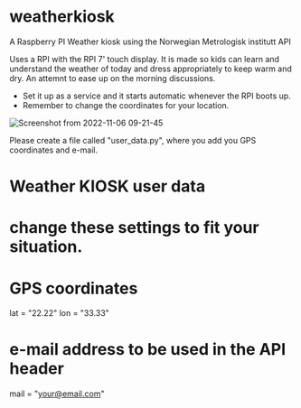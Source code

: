 # weatherkiosk
A Raspberry PI Weather kiosk using the Norwegian Metrologisk institutt API

Uses a RPI with the RPI 7' touch display. It is made so kids can learn and understand the weather of today and dress appropriately to keep warm and dry. An attemnt to ease up on the morning discussions.

 - Set it up as a service and it starts automatic whenever the RPI boots up. 
 - Remember to change the coordinates for your location.

![Screenshot from 2022-11-06 09-21-45](https://user-images.githubusercontent.com/43314235/200161241-80bf8a4a-0bde-4d53-91af-46867b915112.png)


Please create a file called "user_data.py", where you add you GPS coordinates and e-mail.

# Weather KIOSK user data
# change these settings to fit your situation.

# GPS coordinates
lat = "22.22"
lon = "33.33"

# e-mail address to be used in the API header
mail = "your@email.com"
